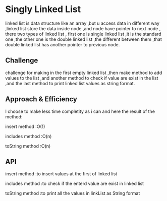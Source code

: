 # Singly Linked List
linked list is data structure like an array ,but u access data 
in different way ,linked list store the data inside node ,and node
have pointer to next node , there two types of linked list ,
first one is single linked list ,it is the standard one ,the other one
is the double linked list ,the different between them ,that double
linked list has another pointer to previous node.

## Challenge
challenge for making in the first empty linked list ,then make method
to add values to the list ,and another method to check if value are 
exist in the list ,and the last method to print linked list values as 
string format.
## Approach & Efficiency
I choose to make less time completity as i can and here the result of
the method:

insert method :O(1)

includes method :O(n)

toString method :O(n)

## API
insert method :to insert values  at the first of linked list 

includes method :to check if the enterd value are exist in linked list

toString method :to print all the values in linkList as String format